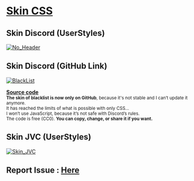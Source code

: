 # [Skin CSS](https://userstyles.world/user/Atlantis#styles)


## Skin Discord (UserStyles)

<p>
  <a href="https://userstyles.world/style/21588/">
   <img src="https://badgen.net/badge/Discord/TopBar/5865F2?scale=2" alt="No_Header">
  </a>
</p>

## Skin Discord (GitHub Link)

</p>
  <a href="https://raw.githubusercontent.com/Lantea-Git/Skin_CSS/main/discord/enhancedblacklistdiscord.user.css">
   <img src="https://badgen.net/badge/Discord (Test)/BlackList/8A93F5?icon=github&scale=2" alt="BlackList">
  </a>
</p>

**[Source code](./discord/enhancedblacklistdiscord.user.css)**   
<sub>**The skin of blacklist is now only on GitHub**, because it's not stable and I can’t update it anymore.</sub>    
<sub>It has reached the limits of what is possible with only CSS...</sub>    
<sub>I won’t use JavaScript, because it’s not safe with Discord’s rules.</sub>   
<sub>The code is free (CC0). <b>You can copy, change, or share it if you want.</b></sub>  

## Skin JVC (UserStyles)
<p>
  <a href="https://userstyles.world/style/17542/">
    <img src="https://badgen.net/badge/color/UI_2023/orange?label=&scale=2" alt="Skin_JVC">
  </a>
</p>

## Report Issue : [Here](../../issues)
